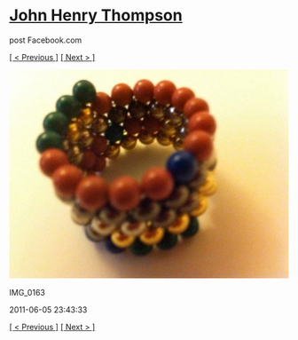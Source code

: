 # [John Henry Thompson](../README.md)
post Facebook.com

[[ < Previous ]](2011-06-05-2.md) [[ Next > ]](2011-06-05-4.md)

[![](../media/2011-06-05/Magnetic-Balls-IMG_0163.jpg)](../README.md)

IMG_0163

2011-06-05 23:43:33

[[ < Previous ]](2011-06-05-2.md) [[ Next > ]](2011-06-05-4.md)